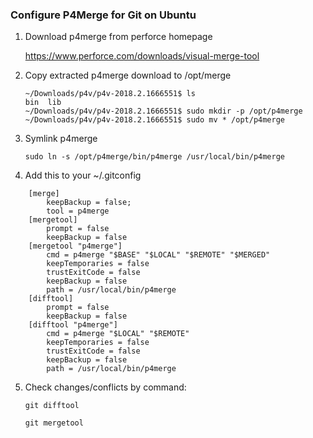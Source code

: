 ### Configure P4Merge for Git on Ubuntu

1. Download p4merge from perforce homepage

   https://www.perforce.com/downloads/visual-merge-tool

2. Copy  extracted p4merge download to /opt/merge

   ```
   ~/Downloads/p4v/p4v-2018.2.1666551$ ls
   bin  lib
   ~/Downloads/p4v/p4v-2018.2.1666551$ sudo mkdir -p /opt/p4merge
   ~/Downloads/p4v/p4v-2018.2.1666551$ sudo mv * /opt/p4merge
   ```

3. Symlink p4merge

   ```sudo ln -s /opt/p4merge/bin/p4merge /usr/local/bin/p4merge```

4. Add this to your ~/.gitconfig

```
    [merge]
        keepBackup = false;
        tool = p4merge
    [mergetool]
        prompt = false
        keepBackup = false
    [mergetool "p4merge"]
        cmd = p4merge "$BASE" "$LOCAL" "$REMOTE" "$MERGED"
        keepTemporaries = false
        trustExitCode = false
        keepBackup = false
        path = /usr/local/bin/p4merge
    [difftool]
        prompt = false
        keepBackup = false
    [difftool "p4merge"]
        cmd = p4merge "$LOCAL" "$REMOTE"
        keepTemporaries = false
        trustExitCode = false
        keepBackup = false
        path = /usr/local/bin/p4merge
```

5. Check changes/conflicts by command:

   ```git difftool```

   ```git mergetool```

